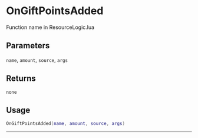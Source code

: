 # OnGiftPointsAdded
Function name in ResourceLogic.lua
## Parameters
`name`, `amount`, `source`, `args`
## Returns
`none`
## Usage
```lua
OnGiftPointsAdded(name, amount, source, args)
```
---
